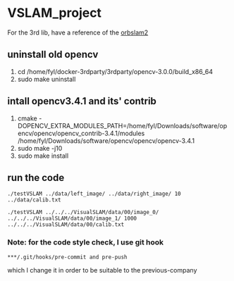 # VSLAM_project
For the 3rd lib, have a reference of the [orbslam2](https://github.com/raulmur/ORB_SLAM2)

## uninstall old opencv
1. cd /home/fyl/docker-3rdparty/3rdparty/opencv-3.0.0/build_x86_64
2. sudo make uninstall

## intall opencv3.4.1 and its' contrib
1. cmake -DOPENCV_EXTRA_MODULES_PATH=/home/fyl/Downloads/software/opencv/opencv/opencv_contrib-3.4.1/modules /home/fyl/Downloads/software/opencv/opencv/opencv-3.4.1
2. sudo make -j10
3. sudo make install

## run the code
```
./testVSLAM ../data/left_image/ ../data/right_image/ 10 ../data/calib.txt
```
```
./testVSLAM ../../../VisualSLAM/data/00/image_0/  ../../../VisualSLAM/data/00/image_1/ 1000 ../../../VisualSLAM/data/00/calib.txt
```

### Note: for the code style check, I use git hook
```
***/.git/hooks/pre-commit and pre-push
```
which I change it in order to  be suitable to the previous-company






